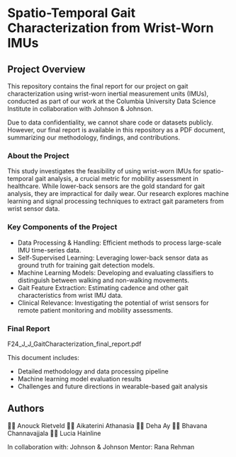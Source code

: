 # Spatio-Temporal Gait Characterization from Wrist-Worn IMUs

## Project Overview

This repository contains the final report for our project on gait characterization using wrist-worn inertial measurement units (IMUs), conducted as part of our work at the Columbia University Data Science Institute in collaboration with Johnson & Johnson.

Due to data confidentiality, we cannot share code or datasets publicly. However, our final report is available in this repository as a PDF document, summarizing our methodology, findings, and contributions.

### About the Project

This study investigates the feasibility of using wrist-worn IMUs for spatio-temporal gait analysis, a crucial metric for mobility assessment in healthcare. While lower-back sensors are the gold standard for gait analysis, they are impractical for daily wear. Our research explores machine learning and signal processing techniques to extract gait parameters from wrist sensor data.

### Key Components of the Project

- Data Processing & Handling: Efficient methods to process large-scale IMU time-series data.
- Self-Supervised Learning: Leveraging lower-back sensor data as ground truth for training gait detection models.
- Machine Learning Models: Developing and evaluating classifiers to distinguish between walking and non-walking movements.
- Gait Feature Extraction: Estimating cadence and other gait characteristics from wrist IMU data.
- Clinical Relevance: Investigating the potential of wrist sensors for remote patient monitoring and mobility assessments.

### Final Report
F24_J_J_GaitCharacterization_final_report.pdf

This document includes:
- Detailed methodology and data processing pipeline
- Machine learning model evaluation results
- Challenges and future directions in wearable-based gait analysis

## Authors

👩‍💻 Anouck Rietveld
👩‍💻 Aikaterini Athanasia
👩‍💻 Deha Ay
👩‍💻 Bhavana Channavajjala
👩‍💻 Lucia Hainline

In collaboration with: Johnson & Johnson
Mentor: Rana Rehman

